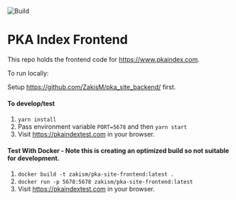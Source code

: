 ![Build](https://github.com/ZakisM/pka_site_frontend/workflows/Build/badge.svg)

# PKA Index Frontend

This repo holds the frontend code for https://www.pkaindex.com.

To run locally:

Setup https://github.com/ZakisM/pka_site_backend/ first.

#### To develop/test
1. `yarn install`
2. Pass environment variable `PORT=5678` and then `yarn start`
3. Visit https://pkaindextest.com in your browser. 

#### Test With Docker - Note this is creating an optimized build so not suitable for development.
1. `docker build -t zakism/pka-site-frontend:latest .`
2. `docker run -p 5678:5678 zakism/pka-site-frontend:latest`
3. Visit https://pkaindextest.com in your browser.
